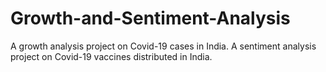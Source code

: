 # Growth-and-Sentiment-Analysis
A growth analysis project on Covid-19 cases in India. A sentiment analysis project on Covid-19 vaccines distributed in India.
